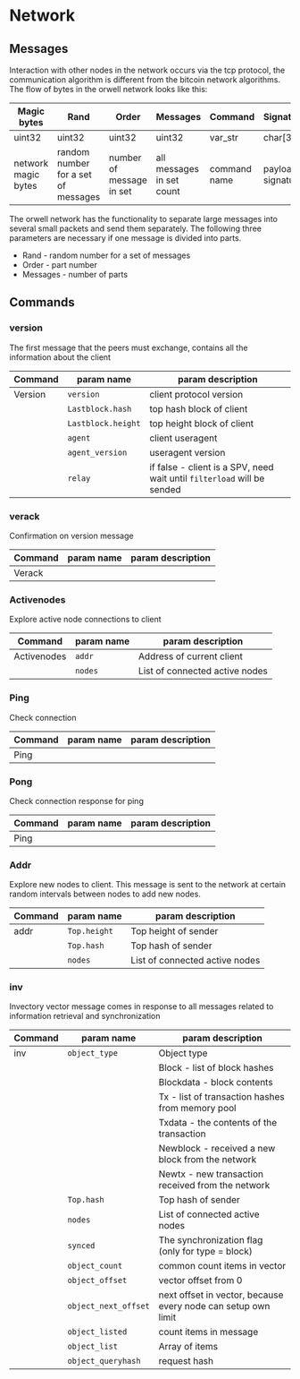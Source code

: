 # Network


## Messages

Interaction with other nodes in the network occurs via the tcp protocol, the communication algorithm is different from the bitcoin network algorithms. The flow of bytes in the orwell network looks like this:

| Magic bytes | Rand | Order | Messages | Command | Signature | Payload |
|-|-|-|-|-|-|-|
| uint32 | uint32 | uint32 | uint32 | var_str | char[32] | var_str |
| network magic bytes | random number for a set of messages | number of message in set | all messages in set count | command name | payload signature | json content |

The orwell network has the functionality to separate large messages into several small packets and send them separately. The following three parameters are necessary if one message is divided into parts.

* Rand - random number for a set of messages
* Order - part number
* Messages - number of parts

## Commands

### version
The first message that the peers must exchange, contains all the information about the client 


| Command | param name | param description |
|---------|------------|-------------------|
| Version | `version`    | client protocol version |
|         | `Lastblock.hash` |  top hash block of client |
|         | `Lastblock.height` | top height block of client |
|         | `agent` | client useragent |
|         | `agent_version` | useragent version |
|         | `relay` | if false - client is a SPV, need wait until `filterload` will be sended |


### verack
Confirmation on version message


| Command | param name | param description |
|---------|------------|-------------------|
| Verack |     | |


### Activenodes
Explore active node connections to client

| Command | param name | param description |
|---------|------------|-------------------|
| Activenodes |  `addr`   | Address of current client |
|  |  `nodes`   | List of connected active nodes |

### Ping
Check connection

| Command | param name | param description |
|---------|------------|-------------------|
| Ping |     | |

### Pong
Check connection response for ping

| Command | param name | param description |
|---------|------------|-------------------|
| Ping |     | |


### Addr
Explore new nodes to client. This message is sent to the network at certain random intervals between nodes to add new nodes.

| Command | param name | param description |
|---------|------------|-------------------|
| addr |  `Top.height`   | Top height of sender |
|  |  `Top.hash`   | Top hash of sender |
|  |  `nodes`   | List of connected active nodes |

### inv
Invectory vector message comes in response to all messages related to information retrieval and synchronization

| Command | param name | param description |
|---------|------------|-------------------|
| inv |  `object_type`   | Object type 
|||Block - list of block hashes
|||Blockdata - block contents
|||Tx - list of transaction hashes from memory pool
|||Txdata - the contents of the transaction
|||Newblock - received a new block from the network
|||Newtx - new transaction received from the network |
|  |  `Top.hash`   | Top hash of sender |
|  |  `nodes`   | List of connected active nodes |
|  | `synced` | The synchronization flag (only for type = block)
|  | `object_count` | common count items in vector
|  | `object_offset` | vector offset from 0
|  | `object_next_offset` | next offset in vector, because every node can setup own limit
|  | `object_listed` | count items in message
|  | `object_list` | Array of items
|  | `object_queryhash` | request hash


 
